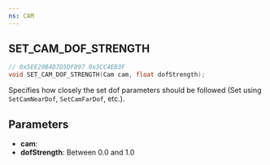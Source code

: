 ```yaml
---
ns: CAM
---
```

## SET_CAM_DOF_STRENGTH

```c
// 0x5EE29B4D7D5DF897 0x3CC4EB3F
void SET_CAM_DOF_STRENGTH(Cam cam, float dofStrength);
```

Specifies how closely the set dof parameters should be followed (Set using `SetCamNearDof`, `SetCamFarDof`, etc.).

## Parameters
* **cam**: 
* **dofStrength**: Between 0.0 and 1.0

